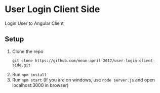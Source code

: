 # User Login Client Side

Login User to Angular Client

## Setup

1. Clone the repo
    ```
    git clone https://github.com/mean-april-2017/user-login-client-side.git
    ```
1. Run `npm install`
1. Run `npm start` (If you are on windows, use `node server.js` and open localhost:3000 in browser)
